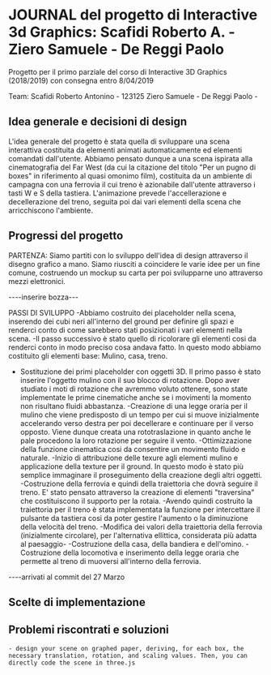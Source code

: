 # JOURNAL del progetto di Interactive 3d Graphics: Scafidi Roberto A. - Ziero Samuele - De Reggi Paolo

Progetto per il primo parziale del corso di Interactive 3D Graphics (2018/2019) con consegna entro 8/04/2019

Team:
Scafidi Roberto Antonino - 123125
Ziero Samuele - 
De Reggi Paolo - 

## Idea generale e decisioni di design

L'idea generale del progetto è stata quella di sviluppare una scena interattiva costituita da elementi animati automaticamente ed elementi comandati dall'utente. Abbiamo pensato dunque a una scena ispirata alla cinematografia del Far West (da cui la citazione del titolo "Per un pugno di boxes" in riferimento al quasi omonimo film), costituita da un ambiente di campagna con una ferrovia il cui treno è azionabile dall'utente attraverso i tasti W e S della tastiera. L'animazione prevede l'accellerazione e decellerazione del treno, seguita poi dai vari elementi della scena che arricchiscono l'ambiente.

## Progressi del progetto

PARTENZA:
Siamo partiti con lo sviluppo dell'idea di design attraverso il disegno grafico a mano. Siamo riusciti a coincidere le varie idee per un fine comune, costruendo un mockup su carta per poi svilupparne uno attraverso mezzi elettronici.

----inserire bozza---

PASSI DI SVILUPPO
-Abbiamo costruito dei placeholder nella scena, inserendo dei cubi neri all'interno del ground per definire gli spazi e renderci conto di come sarebbero stati posizionati i vari elementi nella scena.
-Il passo successivo è stato quello di ricolorare gli elementi cosi da renderci conto in modo preciso cosa andava fatto. In questo modo abbiamo costituito gli elementi base: Mulino, casa, treno.
- Sostituzione dei primi placeholder con oggetti 3D. Il primo passo è stato inserire l'oggetto mulino con il suo blocco di rotazione. Dopo aver studiato i moti di rotazione che avremmo voluto ottenere, sono state implementate le prime cinematiche anche se i movimenti la momento non risultano fluidi abbastanza.
-Creazione di una legge oraria per il mulino che viene predisposto di un tempo per cui si muove inizialmente accelerando verso destra per poi decellerare e continuare per il verso opposto. Viene dunque creata una rototraslazione in quanto anche le pale procedono la loro rotazione per seguire il vento.
-Ottimizzazione della funzione cinematica cosi da consentire un movimento fluido e naturale.
-Inizio di attribuzione delle texure agli elementi mulino e applicazione della texture per il ground. In questo modo è stato più semplice immaginare il proseguimento della creazione degli altri oggetti.
-Costruzione della ferrovia e quindi della traiettoria che dovrà seguire il treno. E' stato pensato attraverso la creazione di elementi "traversina" che costituiscono il supporto per la rotaia.
-Avendo quindi costruito la traiettoria per il treno è stata implementata la funzione per intercettare il pulsante da tastiera cosi da poter gestire l'aumento o la diminuzione della velocità del treno. 
-Modifica dei valori della traiettoria della ferrovia (inizialmente circolare), per l'alternativa ellittica, considerata più adatta al paesaggio-
-Costruzione della casa, della bandiera e dell'omino. 
-Costruzione della locomotiva e inserimento della legge oraria che permette al treno di muoversi all'interno della ferrovia. 

----arrivati al commit del 27 Marzo





## Scelte di implementazione


## Problemi riscontrati e soluzioni


	- design your scene on graphed paper, deriving, for each box, the necessary translation, rotation, and scaling values. Then, you can directly code the scene in three.js
	